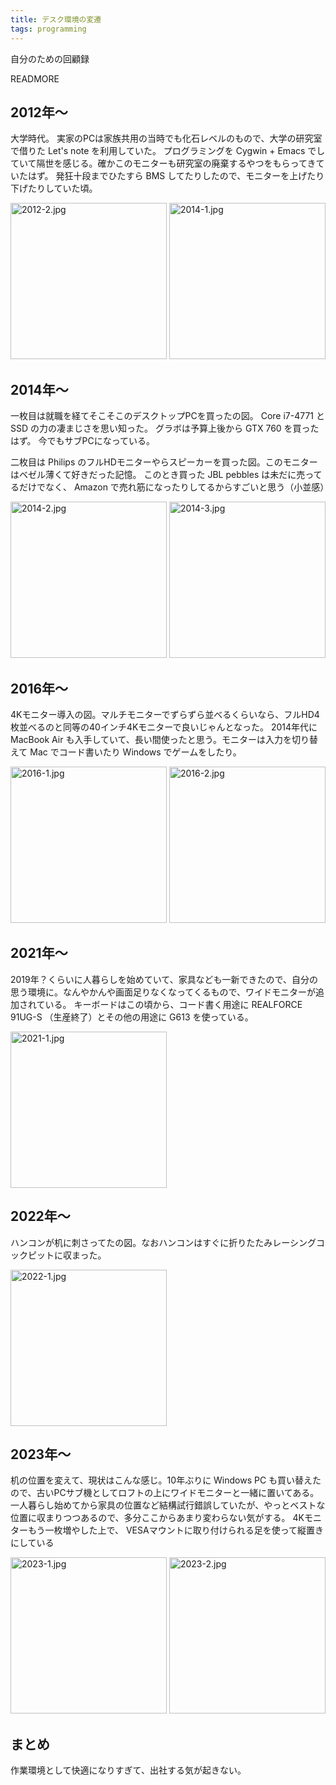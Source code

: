 ```yaml
---
title: デスク環境の変遷
tags: programming 
---
```


自分のための回顧録

READMORE

## 2012年〜
大学時代。
実家のPCは家族共用の当時でも化石レベルのもので、大学の研究室で借りた Let's note を利用していた。
プログラミングを Cygwin + Emacs でしていて隔世を感じる。確かこのモニターも研究室の廃棄するやつをもらってきていたはず。 
発狂十段までひたすら BMS してたりしたので、モニターを上げたり下げたりしていた頃。 

[<img src="/images/2023-10-17-desk-environment/2012-2.jpg" alt="2012-2.jpg" style="display: inline-block; height: 250px;">](/images/2023-10-17-desk-environment/2012-2.jpg)
[<img src="/images/2023-10-17-desk-environment/2014-1.jpg" alt="2014-1.jpg" style="display: inline-block; height: 250px;">](/images/2023-10-17-desk-environment/2014-1.jpg)

## 2014年〜
一枚目は就職を経てそこそこのデスクトップPCを買ったの図。 Core i7-4771 と SSD の力の凄まじさを思い知った。
グラボは予算上後から GTX 760 を買ったはず。 今でもサブPCになっている。

二枚目は Philips のフルHDモニターやらスピーカーを買った図。このモニターはベゼル薄くて好きだった記憶。
このとき買った JBL pebbles は未だに売ってるだけでなく、 Amazon で売れ筋になったりしてるからすごいと思う（小並感）

[<img src="/images/2023-10-17-desk-environment/2014-2.jpg" alt="2014-2.jpg" style="display: inline-block; height: 250px;">](/images/2023-10-17-desk-environment/2014-2.jpg)
[<img src="/images/2023-10-17-desk-environment/2014-3.jpg" alt="2014-3.jpg" style="display: inline-block; height: 250px;">](/images/2023-10-17-desk-environment/2014-3.jpg)

## 2016年〜
4Kモニター導入の図。マルチモニターでずらずら並べるくらいなら、フルHD4枚並べるのと同等の40インチ4Kモニターで良いじゃんとなった。
2014年代に MacBook Air も入手していて、長い間使ったと思う。モニターは入力を切り替えて Mac でコード書いたり Windows でゲームをしたり。

[<img src="/images/2023-10-17-desk-environment/2016-1.jpg" alt="2016-1.jpg" style="display: inline-block; height: 250px;">](/images/2023-10-17-desk-environment/2016-1.jpg)
[<img src="/images/2023-10-17-desk-environment/2016-2.jpg" alt="2016-2.jpg" style="display: inline-block; height: 250px;">](/images/2023-10-17-desk-environment/2016-2.jpg)

## 2021年〜
2019年？くらいに人暮らしを始めていて、家具なども一新できたので、自分の思う環境に。なんやかんや画面足りなくなってくるもので、ワイドモニターが追加されている。
キーボードはこの頃から、コード書く用途に REALFORCE 91UG-S （生産終了）とその他の用途に G613 を使っている。

[<img src="/images/2023-10-17-desk-environment/2021-1.jpg" alt="2021-1.jpg" style="display: inline-block; height: 250px;">](/images/2023-10-17-desk-environment/2021-1.jpg)

## 2022年〜

ハンコンが机に刺さってたの図。なおハンコンはすぐに折りたたみレーシングコックピットに収まった。

[<img src="/images/2023-10-17-desk-environment/2022-1.jpg" alt="2022-1.jpg" style="display: inline-block; height: 250px;">](/images/2023-10-17-desk-environment/2022-1.jpg)

## 2023年〜
机の位置を変えて、現状はこんな感じ。10年ぶりに Windows PC も買い替えたので、古いPCサブ機としてロフトの上にワイドモニターと一緒に置いてある。
一人暮らし始めてから家具の位置など結構試行錯誤していたが、やっとベストな位置に収まりつつあるので、多分ここからあまり変わらない気がする。
4Kモニターもう一枚増やした上で、 VESAマウントに取り付けられる足を使って縦置きにしている

[<img src="/images/2023-10-17-desk-environment/2023-1.jpg" alt="2023-1.jpg" style="display: inline-block; height: 250px;">](/images/2023-10-17-desk-environment/2023-1.jpg)
[<img src="/images/2023-10-17-desk-environment/2023-2.jpg" alt="2023-2.jpg" style="display: inline-block; height: 250px;">](/images/2023-10-17-desk-environment/2023-2.jpg)

## まとめ
作業環境として快適になりすぎて、出社する気が起きない。
